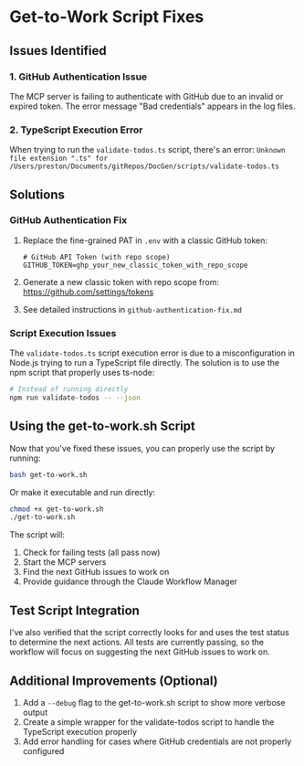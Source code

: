 # Get-to-Work Script Fixes

## Issues Identified

### 1. GitHub Authentication Issue
The MCP server is failing to authenticate with GitHub due to an invalid or expired token. The error message "Bad credentials" appears in the log files.

### 2. TypeScript Execution Error
When trying to run the `validate-todos.ts` script, there's an error: `Unknown file extension ".ts" for /Users/preston/Documents/gitRepos/DocGen/scripts/validate-todos.ts`

## Solutions

### GitHub Authentication Fix
1. Replace the fine-grained PAT in `.env` with a classic GitHub token:
   ```
   # GitHub API Token (with repo scope)
   GITHUB_TOKEN=ghp_your_new_classic_token_with_repo_scope
   ```

2. Generate a new classic token with repo scope from:
   https://github.com/settings/tokens

3. See detailed instructions in `github-authentication-fix.md`

### Script Execution Issues

The `validate-todos.ts` script execution error is due to a misconfiguration in Node.js trying to run a TypeScript file directly. The solution is to use the npm script that properly uses ts-node:

```bash
# Instead of running directly
npm run validate-todos -- --json
```

## Using the get-to-work.sh Script

Now that you've fixed these issues, you can properly use the script by running:

```bash
bash get-to-work.sh
```

Or make it executable and run directly:

```bash
chmod +x get-to-work.sh
./get-to-work.sh
```

The script will:
1. Check for failing tests (all pass now)
2. Start the MCP servers
3. Find the next GitHub issues to work on
4. Provide guidance through the Claude Workflow Manager

## Test Script Integration

I've also verified that the script correctly looks for and uses the test status to determine the next actions. All tests are currently passing, so the workflow will focus on suggesting the next GitHub issues to work on.

## Additional Improvements (Optional)
1. Add a `--debug` flag to the get-to-work.sh script to show more verbose output
2. Create a simple wrapper for the validate-todos script to handle the TypeScript execution properly
3. Add error handling for cases where GitHub credentials are not properly configured
